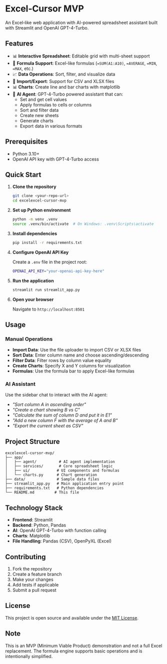 # Excel‑Cursor MVP

An Excel‑like web application with AI-powered spreadsheet assistant built with Streamlit and OpenAI GPT-4-Turbo.

## Features

- 📊 **Interactive Spreadsheet**: Editable grid with multi-sheet support
- 🧮 **Formula Support**: Excel-like formulas (`=SUM(A1:A10)`, `=AVERAGE`, `=MIN`, `=MAX`, etc.)
- 📈 **Data Operations**: Sort, filter, and visualize data
- 📁 **Import/Export**: Support for CSV and XLSX files
- 📊 **Charts**: Create line and bar charts with matplotlib
- 🤖 **AI Agent**: GPT-4-Turbo powered assistant that can:
  - Set and get cell values
  - Apply formulas to cells or columns
  - Sort and filter data
  - Create new sheets
  - Generate charts
  - Export data in various formats

## Prerequisites

- Python 3.10+
- OpenAI API key with GPT-4-Turbo access

## Quick Start

1. **Clone the repository**
   ```bash
   git clone <your-repo-url>
   cd excelexcel-cursor-mvp
   ```

2. **Set up Python environment**
   ```bash
   python -m venv .venv
   source .venv/bin/activate  # On Windows: .venv\Scripts\activate
   ```

3. **Install dependencies**
   ```bash
   pip install -r requirements.txt
   ```

4. **Configure OpenAI API Key**
   
   Create a `.env` file in the project root:
   ```bash
   OPENAI_API_KEY="your-openai-api-key-here"
   ```

5. **Run the application**
   ```bash
   streamlit run streamlit_app.py
   ```

6. **Open your browser**
   
   Navigate to `http://localhost:8501`

## Usage

### Manual Operations
- **Import Data**: Use the file uploader to import CSV or XLSX files
- **Sort Data**: Enter column name and choose ascending/descending
- **Filter Data**: Filter rows by column value equality
- **Create Charts**: Specify X and Y columns for visualization
- **Formulas**: Use the formula bar to apply Excel-like formulas

### AI Assistant
Use the sidebar chat to interact with the AI agent:

- *"Sort column A in ascending order"*
- *"Create a chart showing B vs C"*
- *"Calculate the sum of column D and put it in E1"*
- *"Add a new column F with the average of A and B"*
- *"Export the current sheet as CSV"*

## Project Structure

```
excelexcel-cursor-mvp/
├── app/
│   ├── agent/          # AI agent implementation
│   ├── services/       # Core spreadsheet logic
│   ├── ui/            # UI components and formulas
│   └── charts.py      # Chart generation
├── data/              # Sample data files
├── streamlit_app.py   # Main application entry point
├── requirements.txt   # Python dependencies
└── README.md         # This file
```

## Technology Stack

- **Frontend**: Streamlit
- **Backend**: Python, Pandas
- **AI**: OpenAI GPT-4-Turbo with function calling
- **Charts**: Matplotlib
- **File Handling**: Pandas (CSV), OpenPyXL (Excel)

## Contributing

1. Fork the repository
2. Create a feature branch
3. Make your changes
4. Add tests if applicable
5. Submit a pull request

## License

This project is open source and available under the [MIT License](LICENSE).

## Note

This is an MVP (Minimum Viable Product) demonstration and not a full Excel replacement. The formula engine supports basic operations and is intentionally simplified.